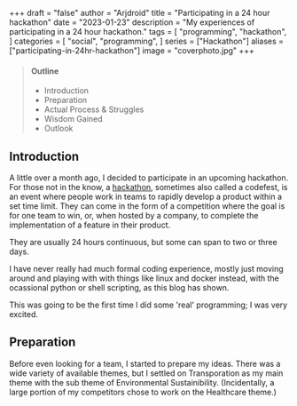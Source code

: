 +++
draft = "false"
author = "Arjdroid"
title = "Participating in a 24 hour hackathon"
date = "2023-01-23"
description = "My experiences of participating in a 24 hour hackathon."
tags = [
    "programming",
    "hackathon",
]
categories = [
    "social",
    "programming",
]
series = ["Hackathon"]
aliases = ["participating-in-24hr-hackathon"]
image = "coverphoto.jpg"
+++

> #### Outline
> * Introduction
> * Preparation
> * Actual Process & Struggles
> * Wisdom Gained
> * Outlook

## Introduction

A little over a month ago, I decided to participate in an upcoming hackathon. For those not in the know, a [hackathon](https://en.wikipedia.org/wiki/Hackathon), sometimes also called a codefest, is an event where people work in teams to rapidly develop a product within a set time limit. They can come in the form of a competition where the goal is for one team to win, or, when hosted by a company, to complete the implementation of a feature in their product.

They are usually 24 hours continuous, but some can span to two or three days.

I have never really had much formal coding experience, mostly just moving around and playing with with things like linux and docker instead, with the ocassional python or shell scripting, as this blog has shown. 

This was going to be the first time I did some 'real' programming; I was very excited.

## Preparation

Before even looking for a team, I started to prepare my ideas. There was a wide variety of available themes, but I settled on Transporation as my main theme with the sub theme of Environmental Sustainibility. (Incidentally, a large portion of my competitors chose to work on the Healthcare theme.)